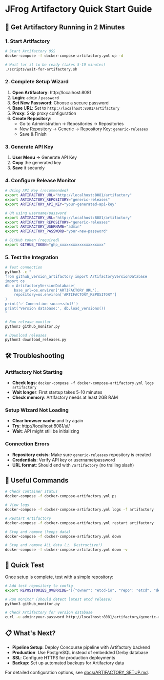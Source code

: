# JFrog Artifactory Quick Start Guide

## 🚀 Get Artifactory Running in 2 Minutes

### 1. Start Artifactory

```bash
# Start Artifactory OSS
docker-compose -f docker-compose-artifactory.yml up -d

# Wait for it to be ready (takes 5-10 minutes)
./scripts/wait-for-artifactory.sh
```

### 2. Complete Setup Wizard

1. **Open Artifactory**: http://localhost:8081
2. **Login**: `admin` / `password`  
3. **Set New Password**: Choose a secure password
4. **Base URL**: Set to `http://localhost:8081/artifactory`
5. **Proxy**: Skip proxy configuration
6. **Create Repository**: 
   - Go to Administration → Repositories → Repositories
   - New Repository → Generic → Repository Key: `generic-releases`
   - Save & Finish

### 3. Generate API Key

1. **User Menu** → Generate API Key
2. **Copy** the generated key
3. **Save** it securely

### 4. Configure Release Monitor

```bash
# Using API Key (recommended)
export ARTIFACTORY_URL="http://localhost:8081/artifactory"
export ARTIFACTORY_REPOSITORY="generic-releases"  
export ARTIFACTORY_API_KEY="your-generated-api-key"

# OR using username/password
export ARTIFACTORY_URL="http://localhost:8081/artifactory"
export ARTIFACTORY_REPOSITORY="generic-releases"
export ARTIFACTORY_USERNAME="admin"
export ARTIFACTORY_PASSWORD="your-new-password"

# GitHub token (required)
export GITHUB_TOKEN="ghp_xxxxxxxxxxxxxxxxxxxx"
```

### 5. Test the Integration

```bash
# Test connection
python3 -c "
from github_version_artifactory import ArtifactoryVersionDatabase
import os
db = ArtifactoryVersionDatabase(
    base_url=os.environ['ARTIFACTORY_URL'],
    repository=os.environ['ARTIFACTORY_REPOSITORY']
)
print('✅ Connection successful!')
print('Version database:', db.load_versions())
"

# Run release monitor
python3 github_monitor.py

# Download releases  
python3 download_releases.py
```

## 🛠 Troubleshooting

### Artifactory Not Starting
- **Check logs**: `docker-compose -f docker-compose-artifactory.yml logs artifactory`
- **Wait longer**: First startup takes 5-10 minutes
- **Check memory**: Artifactory needs at least 2GB RAM

### Setup Wizard Not Loading
- **Clear browser cache** and try again
- **Try**: http://localhost:8081/ui/
- **Wait**: API might still be initializing

### Connection Errors
- **Repository exists**: Make sure `generic-releases` repository is created
- **Credentials**: Verify API key or username/password
- **URL format**: Should end with `/artifactory` (no trailing slash)

## 🔧 Useful Commands

```bash
# Check container status
docker-compose -f docker-compose-artifactory.yml ps

# View logs
docker-compose -f docker-compose-artifactory.yml logs -f artifactory

# Restart Artifactory
docker-compose -f docker-compose-artifactory.yml restart artifactory

# Stop and remove (keeps data)
docker-compose -f docker-compose-artifactory.yml down

# Stop and remove ALL data (⚠️  Destructive!)
docker-compose -f docker-compose-artifactory.yml down -v
```

## 🎯 Quick Test

Once setup is complete, test with a simple repository:

```bash
# Add test repository to config
export REPOSITORIES_OVERRIDE='[{"owner": "etcd-io", "repo": "etcd", "description": "etcd test"}]'

# Run monitor (should detect latest etcd release)
python3 github_monitor.py

# Check Artifactory for version database
curl -u admin:your-password http://localhost:8081/artifactory/generic-releases/release-monitor/version_db.json
```

## 📋 What's Next?

- **Pipeline Setup**: Deploy Concourse pipeline with Artifactory backend
- **Production**: Use PostgreSQL instead of embedded Derby database  
- **SSL**: Configure HTTPS for production deployments
- **Backup**: Set up automated backups for Artifactory data

For detailed configuration options, see [docs/ARTIFACTORY_SETUP.md](docs/ARTIFACTORY_SETUP.md).